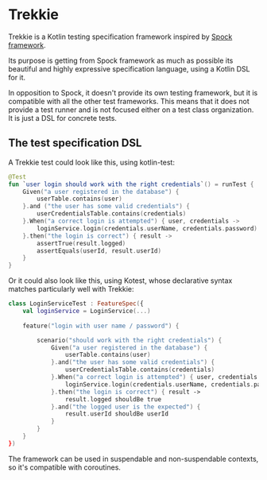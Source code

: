# Trekkie
Trekkie is a Kotlin testing specification framework inspired by [Spock framework](https://spockframework.org/).

Its purpose is getting from Spock framework as much as possible its beautiful and highly expressive
specification language, using a Kotlin DSL for it.

In opposition to Spock, it doesn't provide its
own testing framework, but it is compatible with all the other test frameworks.
This means that it does not provide a test runner and is not focused either on
a test class organization. It is just a DSL for concrete tests.

## The test specification DSL
A Trekkie test could look like this, using kotlin-test:

```kotlin
@Test
fun `user login should work with the right credentials`() = runTest {
    Given("a user registered in the database") {
        userTable.contains(user)
    }.and ("the user has some valid credentials") {
        userCredentialsTable.contains(credentials)
    }.When("a correct login is attempted") { user, credentials ->
        loginService.login(credentials.userName, credentials.password)
    }.then("the login is correct") { result ->
        assertTrue(result.logged)
        assertEquals(userId, result.userId)
    }
}
```

Or it could also look like this, using Kotest, whose declarative syntax matches
particularly well with Trekkie:

```kotlin
class LoginServiceTest : FeatureSpec({
    val loginService = LoginService(...)
    
    feature("login with user name / password") {

        scenario("should work with the right credentials") {
            Given("a user registered in the database") {
                userTable.contains(user)
            }.and("the user has some valid credentials") {
                userCredentialsTable.contains(credentials)
            }.When("a correct login is attempted") { user, credentials ->
                loginService.login(credentials.userName, credentials.password)
            }.then("the login is correct") { result ->
                result.logged shouldBe true
            }.and("the logged user is the expected") {
                result.userId shouldBe userId
            }
        }
    }
})
```

The framework can be used in suspendable and non-suspendable contexts,
so it's compatible with coroutines.
